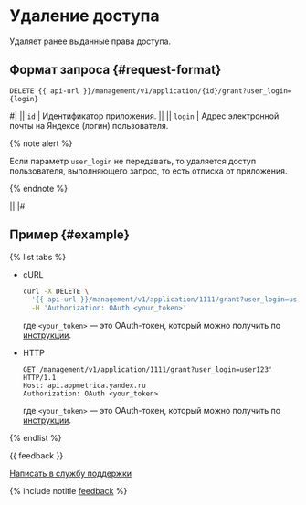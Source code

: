 # Удаление доступа

Удаляет ранее выданные права доступа.

## Формат запроса {#request-format}

```
DELETE {{ api-url }}/management/v1/application/{id}/grant?user_login={login}
```
#|
|| `id` | Идентификатор приложения. ||
|| `login` | Адрес электронной почты на Яндексе (логин) пользователя.

{% note alert %}

Если параметр `user_login` не передавать, то удаляется доступ пользователя, выполняющего запрос, то есть отписка от приложения.

{% endnote %}

||
|#

## Пример {#example}

{% list tabs %}

- cURL

  ```bash translate=no
  curl -X DELETE \
    '{{ api-url }}/management/v1/application/1111/grant?user_login=user123' \
    -H 'Authorization: OAuth <your_token>'
  ```

  где `<your_token>` — это OAuth-токен, который можно получить по [инструкции](../../../intro/authorization.md#get-oauth-token).

- HTTP

  ```http translate=no
  GET /management/v1/application/1111/grant?user_login=user123' HTTP/1.1
  Host: api.appmetrica.yandex.ru
  Authorization: OAuth <your_token>
  ```

  где `<your_token>` — это OAuth-токен, который можно получить по [инструкции](../../../intro/authorization.md#get-oauth-token).

{% endlist %}

{{ feedback }}

<a href="../../../../troubleshooting/feedback-new.html">
  <span class="button">Написать в службу поддержки</span>
</a>

{% include notitle [feedback](../../../../_includes/feedback-button.md) %}
